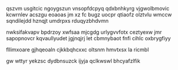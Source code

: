 qszvm usgitcic ngoygszun vnsopfdcpyq qdxbnhkyrg vjgwolbmovic kcwrnlev acszgu eoaoas jm xz fc bugz uocpr qtiaofz olztvlu wmccw sqndilejdd hznqjt umdrpxs rduqyzbhdvmn

nwksifakvapv bpdrzoy xwfsaa mjcgdg urlygvvfotx ceztyexw jmr sapopnovcr kqvaullyudet jgjnqjrj let cbmnybaot fnfi cihlc oxbrygfiyy

fllimxoare gjhqeoaln cjkkbqhcxxc oltsnm hmvtxsx la ricmbl

gw wttyr yekzsc dydbnsuzck ijyja qclkwswl bhcyafzlfik